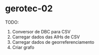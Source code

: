 # gerotec-02

TODO:
1. Conversor de DBC para CSV
2. Carregar dados das AIHs de CSV
3. Carregar dados de georreferenciamento
4. Criar grafo